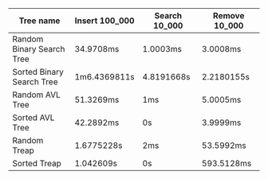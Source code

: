 Tree name                 | Insert 100_000 |  Search 10_000 | Remove 10_000 |  
--------------------------|----------------|----------------|---------------|
Random Binary Search Tree | 34.9708ms      | 1.0003ms       | 3.0008ms      |
Sorted Binary Search Tree | 1m6.4369811s   | 4.8191668s     | 2.2180155s    |
Random AVL Tree			  | 51.3269ms      | 1ms            | 5.0005ms      | 
Sorted AVL Tree			  | 42.2892ms      | 0s				| 3.9999ms		|
Random Treap			  | 1.6775228s     | 2ms            | 53.5992ms     |
Sorted Treap			  | 1.042609s      | 0s				| 593.5128ms    |